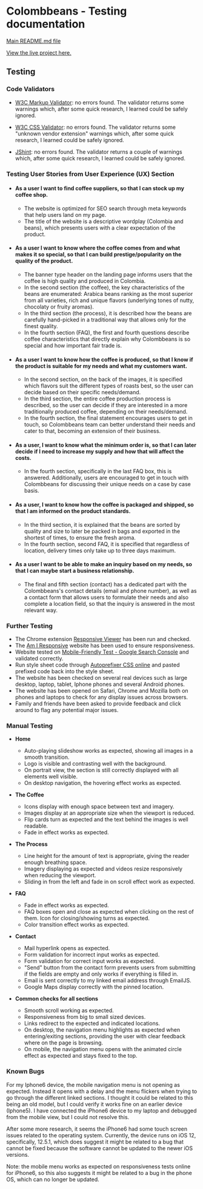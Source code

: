 # Colombbeans - Testing documentation

[Main README.md file](/README.md)

[View the live project here.](https://mihaelavacarus.github.io/MS2-Colombbeans/)

## Testing

### Code Validators 

- [W3C Markup Validator](https://validator.w3.org/#validate_by_input): no errors found. The validator returns some warnings which, after some quick research, I learned could be safely ignored.

- [W3C CSS Validator](https://jigsaw.w3.org/css-validator/#validate_by_input): no errors found. The validator returns some "unknown vendor extension" warnings which, after some quick research, I learned could be safely ignored.

- [JShint](https://jshint.com/): no errors found. The validator returns a couple of warnings which, after some quick research, I learned could be safely ignored.

### Testing User Stories from User Experience (UX) Section

- #### As a user I want to find coffee suppliers, so that I can stock up my coffee shop.
    - The website is optimized for SEO search through meta keywords that help users land on my page. 
    - The title of the website is a descriptive wordplay (Colombia and beans), which presents users with a clear expectation of the product.
- #### As a user I want to know where the coffee comes from and what makes it so special, so that I can build prestige/popularity on the quality of the product.
    - The banner type header on the landing page informs users that the coffee is high quality and produced in Colombia.
    - In the second section (the coffee), the key characteristics of the beans are enumerated: Arabica beans ranking as the most superior from all varieties, rich and unique flavors (underlying tones of nutty, chocolaty or fruity aromas).
    - In the third section (the process), it is described how the beans are carefully hand-picked in a traditional way that allows only for the finest quality.
    - In the fourth section (FAQ), the first and fourth questions describe coffee characteristics that directly explain why Colombbeans is so special and how important fair trade is.
- #### As a user I want to know how the coffee is produced, so that I know if the product is suitable for my needs and what my customers want.
    - In the second section, on the back of the images, it is specified which flavors suit the different types of roasts best, so the user can decide based on their specific needs/demand.
    - In the third section, the entire coffee production process is described, so the user can decide if they are interested in a more traditionally produced coffee, depending on their needs/demand.
    - In the fourth section, the final statement encourages users to get in touch, so Colombbeans team can better understand their needs and cater to that, becoming an extension of their business.
- #### As a user, I want to know what the minimum order is, so that I can later decide if I need to increase my supply and how that will affect the costs.
    - In the fourth section, specifically in the last FAQ box, this is answered. Additionally, users are encouraged to get in touch with Colombbeans for discussing their unique needs on a case by case basis. 
- #### As a user, I want to know how the coffee is packaged and shipped, so that I am informed on the product standards.
    - In the third section, it is explained that the beans are sorted by quality and size to later be packed in bags and exported in the shortest of times, to ensure the fresh aroma.
    - In the fourth section, second FAQ, it is specified that regardless of location, delivery times only take up to three days maximum.
- #### As a user I want to be able to make an inquiry based on my needs, so that I can maybe start a business relationship.
    - The final and fifth section (contact) has a dedicated part with the Colombbeans's contact details (email and phone number), as well as a contact form that allows users to formulate their needs and also complete a location field, so that the inquiry is answered in the most relevant way.

### Further Testing 

- The Chrome extension [Responsive Viewer](https://chrome.google.com/webstore/detail/responsive-viewer/inmopeiepgfljkpkidclfgbgbmfcennb?hl=en) has been run and checked.
- The [Am I Responsive](http://ami.responsivedesign.is/) website has been used to ensure responsiveness.
- Website tested on [Mobile-Friendly Test - Google Search Console](https://search.google.com/test/mobile-friendly) and validated correctly.
- Run style sheet code through [Autoprefixer CSS online](http://autoprefixer.github.io/) and pasted prefixed code back into the style sheet.
- The website has been checked on several real devices such as large desktop, laptop, tablet, Iphone phones and several Android phones.
- The website has been opened on Safari, Chrome and Mozilla both on phones and laptops to check for any display issues across browsers.
- Family and friends have been asked to provide feedback and click around to flag any potential major issues.

### Manual Testing 

- **Home**
    - Auto-playing slideshow works as expected, showing all images in a smooth transition.
    - Logo is visible and contrasting well with the background. 
    - On portrait view, the section is still correctly displayed with all elements well visible.
    - On desktop navigation, the hovering effect works as expected.

- **The Coffee**
    - Icons display with enough space between text and imagery.
    - Images display at an appropriate size when the viewport is reduced.
    - Flip cards turn as expected and the text behind the images is well readable.
    - Fade in effect works as expected.

- **The Process**
    - Line height for the amount of text is appropriate, giving the reader enough breathing space.
    - Imagery displaying as expected and videos resize responsively when reducing the viewport.
    - Sliding in from the left and fade in on scroll effect work as expected.

- **FAQ**
    - Fade in effect works as expected.
    - FAQ boxes open and close as expected when clicking on the rest of them. Icon for closing/showing turns as expected.
    - Color transition effect works as expected.

- **Contact**
    - Mail hyperlink opens as expected.
    - Form validation for incorrect input works as expected. 
    - Form validation for correct input works as expected. 
    - "Send" button from the contact form prevents users from submitting if the fields are empty and only works if everything is filled in.
    - Email is sent correctly to my linked email address through EmailJS.
    - Google Maps display correctly with the pinned location. 

- **Common checks for all sections**
    - Smooth scroll working as expected.
    - Responsiveness from big to small sized devices.
    - Links redirect to the expected and indicated locations.
    - On desktop, the navigation menu highlights as expected when entering/exiting sections, providing the user with clear feedback where on the page is browsing.
    - On mobile, the navigation menu opens with the animated circle effect as expected and stays fixed to the top.

### Known Bugs
For my Iphone6 device, the mobile navigation menu is not opening as expected. Instead it opens with a delay and the menu flickers when trying to go through the different linked sections. I thought it could be related to this being an old model, but I could verify it works fine on an earlier device (Iphone5). I have connected the iPhone6 device to my laptop and debugged from the mobile view, but I could not resolve this.

After some more research, it seems the iPhone6 had some touch screen issues related to the operating system. Currently, the device runs on iOS 12, specifically, 12.5.1, which does suggest it might be related to a bug that cannot be fixed because the software cannot be updated to the newer iOS versions.

Note: the mobile menu works as expected on responsiveness tests online for iPhone6, so this also suggests it might be related to a bug in the phone OS, which can no longer be updated.